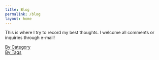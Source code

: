 ```yaml
---
title: Blog
permalink: /blog
layout: home
---
```

This is where I try to record my best thoughts. I welcome all comments or inquiries through e-mail!

[By Category](/blog/categories)  
[By Tags](/blog/tags)  
